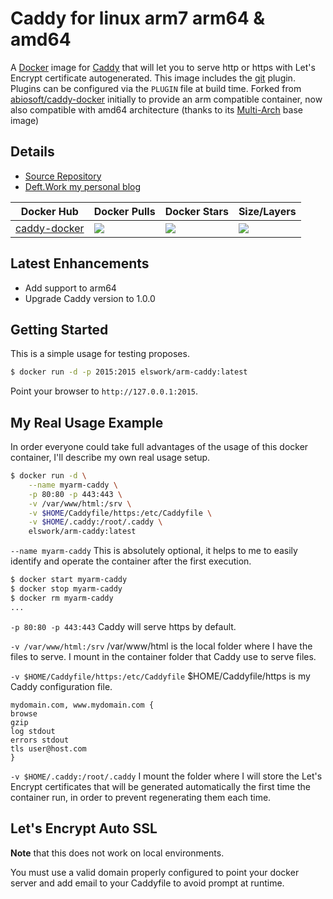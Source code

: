 # Caddy for linux arm7 arm64 & amd64

A [Docker](http://docker.com) image for [Caddy](http://caddyserver.com) that will let you to serve http or https with Let's Encrypt certificate autogenerated. This image includes the [git](http://caddyserver.com/docs/git) plugin. Plugins can be configured via the `PLUGIN` file at build time. Forked from [abiosoft/caddy-docker](https://github.com/abiosoft/caddy-docker/) initially to provide an arm compatible container, now also compatible with amd64 architecture (thanks to its [Multi-Arch](https://blog.docker.com/2017/11/multi-arch-all-the-things/) base image)

## Details
- [Source Repository](https://github.com/DeftWork/caddy-docker)
- [Deft.Work my personal blog](http://deft.work)

| Docker Hub | Docker Pulls | Docker Stars | Size/Layers |
| --- | --- | --- | --- |
| [caddy-docker](https://hub.docker.com/r/elswork/arm-caddy "elswork/arm-caddy on Docker Hub") | [![](https://img.shields.io/docker/pulls/elswork/arm-caddy.svg)](https://hub.docker.com/r/elswork/arm-caddy "caddy-docker on Docker Hub") | [![](https://img.shields.io/docker/stars/elswork/arm-caddy.svg)](https://hub.docker.com/r/elswork/arm-caddy "caddy-docker on Docker Hub") | [![](https://images.microbadger.com/badges/image/elswork/arm-caddy.svg)](https://microbadger.com/images/elswork/arm-caddy "caddy-docker on microbadger.com") |

## Latest Enhancements
- Add support to arm64
- Upgrade Caddy version to 1.0.0

## Getting Started

This is a simple usage for testing proposes.

```sh
$ docker run -d -p 2015:2015 elswork/arm-caddy:latest
```

Point your browser to `http://127.0.0.1:2015`.

## My Real Usage Example

In order everyone could take full advantages of the usage of this docker container, I'll describe my own real usage setup.
```sh
$ docker run -d \
    --name myarm-caddy \
    -p 80:80 -p 443:443 \
    -v /var/www/html:/srv \
    -v $HOME/Caddyfile/https:/etc/Caddyfile \
    -v $HOME/.caddy:/root/.caddy \
    elswork/arm-caddy:latest
```
`--name myarm-caddy` This is absolutely optional, it helps to me to easily identify and operate the container after the first execution.
```sh
$ docker start myarm-caddy
$ docker stop myarm-caddy
$ docker rm myarm-caddy
...
```
`-p 80:80 -p 443:443` Caddy will serve https by default.

`-v /var/www/html:/srv` /var/www/html is the local folder where I have the files to serve. I mount in the container folder that Caddy use to serve files.

`-v $HOME/Caddyfile/https:/etc/Caddyfile` $HOME/Caddyfile/https is my Caddy configuration file. 
```
mydomain.com, www.mydomain.com {
browse
gzip
log stdout
errors stdout
tls user@host.com
}
```

`-v $HOME/.caddy:/root/.caddy` I mount the folder where I will store the Let's Encrypt certificates that will be generated automatically the first time the container run, in order to prevent regenerating them each time.

## Let's Encrypt Auto SSL
**Note** that this does not work on local environments.

You must use a valid domain properly configured to point your docker server and add email to your Caddyfile to avoid prompt at runtime.
